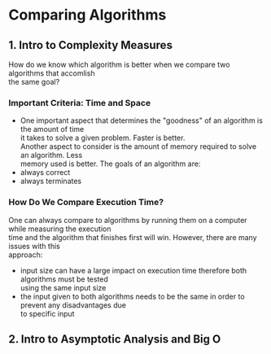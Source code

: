 # Comparing Algorithms

## 1. Intro to Complexity Measures
How do we know which algorithm is better when we compare two algorithms that accomlish<br />
the same goal?

### Important Criteria: Time and Space
- One important aspect that determines the "goodness" of an algorithm is the amount of time<br />
it takes to solve a given problem. Faster is better.<br />
Another aspect to consider is the amount of memory required to solve an algorithm. Less<br />
memory used is better.
The goals of an algorithm are:
- always correct
- always terminates

### How Do We Compare Execution Time?
One can always compare to algorithms by running them on a computer while measuring the execution<br />
time and the algorithm that finishes first will win. However, there are many issues with this<br />
approach:
- input size can have a large impact on execution time therefore both algorithms must be tested<br />
using the same input size
- the input given to both algorithms needs to be the same in order to prevent any disadvantages due<br />
to specific input

## 2. Intro to Asymptotic Analysis and Big O


